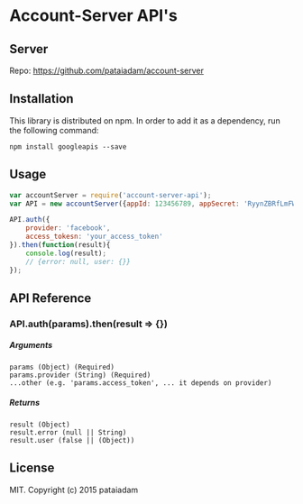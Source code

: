 # Account-Server API's
## Server
Repo: https://github.com/pataiadam/account-server

## Installation

This library is distributed on npm. In order to add it as a dependency, run the following command:
```
npm install googleapis --save
```

## Usage

```javascript
var accountServer = require('account-server-api');
var API = new accountServer({appId: 123456789, appSecret: 'RyynZBRfLmFWqe2P',  accountServerURL: 'http://localhost:3000'});

API.auth({
    provider: 'facebook',
    access_tokesn: 'your_access_token'
}).then(function(result){
    console.log(result);
    // {error: null, user: {}}
});
```

## API Reference
### API.auth(params).then(result => {})
##### Arguments
```
params (Object) (Required)
params.provider (String) (Required)
...other (e.g. 'params.access_token', ... it depends on provider)
```
##### Returns
```
result (Object) 
result.error (null || String)
result.user (false || (Object))
```
## License
MIT. Copyright (c) 2015 pataiadam
